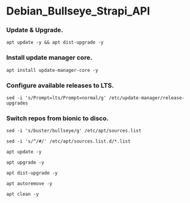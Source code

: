 # Debian_Bullseye_Strapi_API

### Update & Upgrade.

```
apt update -y && apt dist-upgrade -y
```

### Install update manager core.

```
apt install update-manager-core -y
```

### Configure available releases to LTS.

```
sed -i 's/Prompt=lts/Prompt=normal/g' /etc/update-manager/release-upgrades
```

### Switch repos from bionic to disco.

```
sed -i 's/buster/bullseye/g' /etc/apt/sources.list
```

```
sed -i 's/^/#/' /etc/apt/sources.list.d/*.list
```

```
apt update -y
```

```
apt upgrade -y
```

```
apt dist-upgrade -y
```

```
apt autoremove -y
```

```
apt clean -y
```

